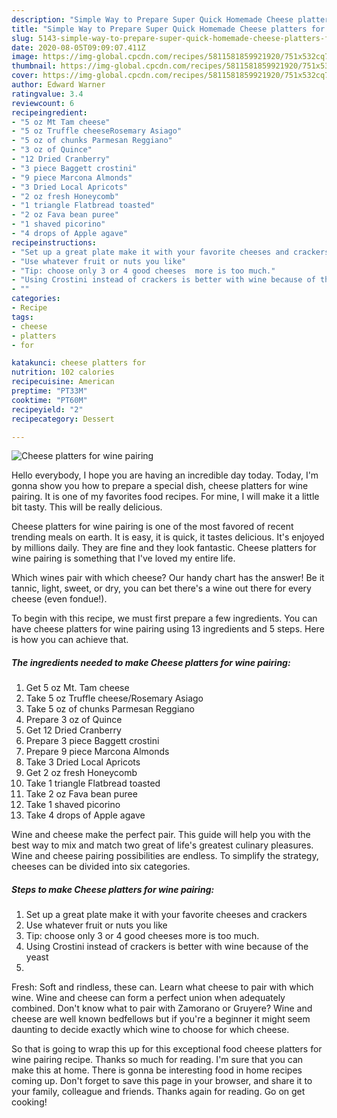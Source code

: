 ```yaml
---
description: "Simple Way to Prepare Super Quick Homemade Cheese platters for wine pairing"
title: "Simple Way to Prepare Super Quick Homemade Cheese platters for wine pairing"
slug: 5143-simple-way-to-prepare-super-quick-homemade-cheese-platters-for-wine-pairing
date: 2020-08-05T09:09:07.411Z
image: https://img-global.cpcdn.com/recipes/5811581859921920/751x532cq70/cheese-platters-for-wine-pairing-recipe-main-photo.jpg
thumbnail: https://img-global.cpcdn.com/recipes/5811581859921920/751x532cq70/cheese-platters-for-wine-pairing-recipe-main-photo.jpg
cover: https://img-global.cpcdn.com/recipes/5811581859921920/751x532cq70/cheese-platters-for-wine-pairing-recipe-main-photo.jpg
author: Edward Warner
ratingvalue: 3.4
reviewcount: 6
recipeingredient:
- "5 oz Mt Tam cheese"
- "5 oz Truffle cheeseRosemary Asiago"
- "5 oz of chunks Parmesan Reggiano"
- "3 oz of Quince"
- "12 Dried Cranberry"
- "3 piece Baggett crostini"
- "9 piece Marcona Almonds"
- "3 Dried Local Apricots"
- "2 oz fresh Honeycomb"
- "1 triangle Flatbread toasted"
- "2 oz Fava bean puree"
- "1 shaved picorino"
- "4 drops of Apple agave"
recipeinstructions:
- "Set up a great plate make it with your favorite cheeses and crackers"
- "Use whatever fruit or nuts you like"
- "Tip: choose only 3 or 4 good cheeses  more is too much."
- "Using Crostini instead of crackers is better with wine because of the yeast"
- ""
categories:
- Recipe
tags:
- cheese
- platters
- for

katakunci: cheese platters for 
nutrition: 102 calories
recipecuisine: American
preptime: "PT33M"
cooktime: "PT60M"
recipeyield: "2"
recipecategory: Dessert

---
```



![Cheese platters for wine pairing](https://img-global.cpcdn.com/recipes/5811581859921920/751x532cq70/cheese-platters-for-wine-pairing-recipe-main-photo.jpg)

Hello everybody, I hope you are having an incredible day today. Today, I'm gonna show you how to prepare a special dish, cheese platters for wine pairing. It is one of my favorites food recipes. For mine, I will make it a little bit tasty. This will be really delicious.

Cheese platters for wine pairing is one of the most favored of recent trending meals on earth. It is easy, it is quick, it tastes delicious. It's enjoyed by millions daily. They are fine and they look fantastic. Cheese platters for wine pairing is something that I've loved my entire life.

Which wines pair with which cheese? Our handy chart has the answer! Be it tannic, light, sweet, or dry, you can bet there&#39;s a wine out there for every cheese (even fondue!).


To begin with this recipe, we must first prepare a few ingredients. You can have cheese platters for wine pairing using 13 ingredients and 5 steps. Here is how you can achieve that.

<!--inarticleads1-->

##### The ingredients needed to make Cheese platters for wine pairing:

1. Get 5 oz Mt. Tam cheese
1. Take 5 oz Truffle cheese/Rosemary Asiago
1. Take 5 oz of chunks Parmesan Reggiano
1. Prepare 3 oz of Quince
1. Get 12 Dried Cranberry
1. Prepare 3 piece Baggett crostini
1. Prepare 9 piece Marcona Almonds
1. Take 3 Dried Local Apricots
1. Get 2 oz fresh Honeycomb
1. Take 1 triangle Flatbread toasted
1. Take 2 oz Fava bean puree
1. Take 1 shaved picorino
1. Take 4 drops of Apple agave


Wine and cheese make the perfect pair. This guide will help you with the best way to mix and match two great of life&#39;s greatest culinary pleasures. Wine and cheese pairing possibilities are endless. To simplify the strategy, cheeses can be divided into six categories. 

<!--inarticleads2-->

##### Steps to make Cheese platters for wine pairing:

1. Set up a great plate make it with your favorite cheeses and crackers
1. Use whatever fruit or nuts you like
1. Tip: choose only 3 or 4 good cheeses  more is too much.
1. Using Crostini instead of crackers is better with wine because of the yeast
1. 


Fresh: Soft and rindless, these can. Learn what cheese to pair with which wine. Wine and cheese can form a perfect union when adequately combined. Don&#39;t know what to pair with Zamorano or Gruyere? Wine and cheese are well known bedfellows but if you&#39;re a beginner it might seem daunting to decide exactly which wine to choose for which cheese. 

So that is going to wrap this up for this exceptional food cheese platters for wine pairing recipe. Thanks so much for reading. I'm sure that you can make this at home. There is gonna be interesting food in home recipes coming up. Don't forget to save this page in your browser, and share it to your family, colleague and friends. Thanks again for reading. Go on get cooking!
